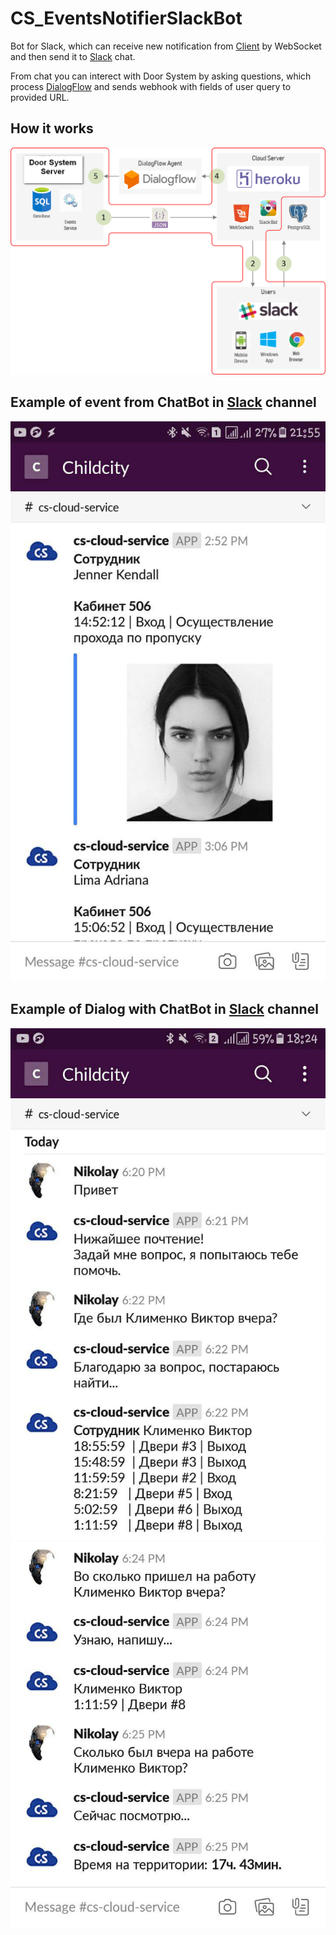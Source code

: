 # CS_EventsNotifierSlackBot
Bot for Slack, which can receive new notification from [Client](https://github.com/Childcity/CS_EventsServer) by WebSocket and then send it to [Slack](https://slack.com) chat.

From chat you can interect with Door System by asking questions, 
which process [DialogFlow](https://dialogflow.com/) and sends webhook with 
fields of user query to provided URL.

## How it works
![scheme](./doc/Scheme.png)

## Example of event from ChatBot in [Slack](https://slack.com) channel
![scheme](./doc/EventExamle.jpg)
## Example of Dialog with ChatBot in [Slack](https://slack.com) channel
![scheme](./doc/DialogExamle1.jpg)
![scheme](./doc/DialogExamle2.jpg)